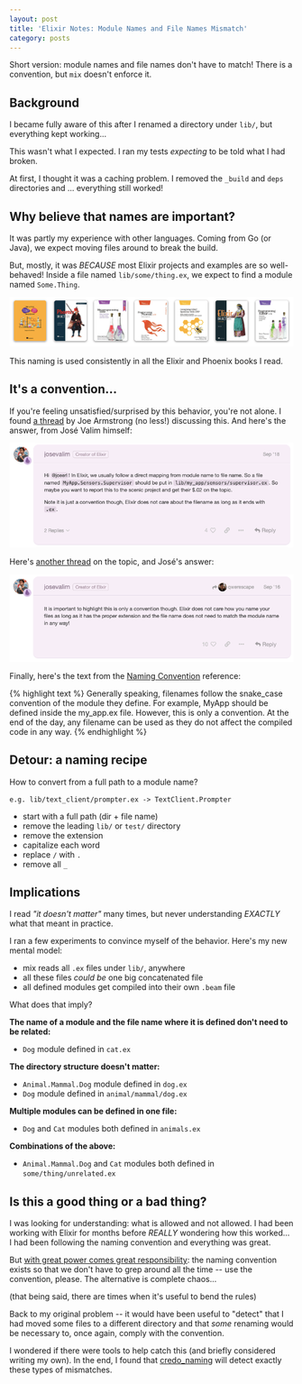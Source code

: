 ```yaml
---
layout: post
title: 'Elixir Notes: Module Names and File Names Mismatch'
category: posts
---
```


Short version: module names and file names don't have to match! There is a convention, but `mix` doesn't enforce it.

## Background

I became fully aware of this after I renamed a directory under `lib/`, but everything kept working...

This wasn't what I expected. I ran my tests _expecting_ to be told what I had broken.

At first, I thought it was a caching problem. I removed the
`_build` and `deps` directories and ... everything still worked!

## Why believe that names are important?

It was partly my experience with other languages. Coming from Go (or Java), we expect moving files around to break the build.

But, mostly, it was _BECAUSE_ most Elixir projects and examples are so
well-behaved! Inside a file named `lib/some/thing.ex`, we expect to find a module named `Some.Thing`.

![Elixir and Phoenix books](/assets/module-file-mismatch/elixir-books.png)

This naming is used consistently in all the Elixir and Phoenix books I read.

## It's a convention...

If you're feeling unsatisfied/surprised by this behavior, you're not alone. I found [a thread](https://elixirforum.com/t/module-naming-conventions/16636) by Joe Armstrong (no less!) discussing this. And here's the answer, from José Valim himself:

![Jose Valim's answer on ElixirForum](/assets/module-file-mismatch/jose-1.png)

Here's [another thread](https://elixirforum.com/t/module-naming-conventions-and-paths/1836) on the topic, and José's answer:

![Jose Valim's answer on ElixirForum](/assets/module-file-mismatch/jose-2.png)

Finally, here's the text from the [Naming Convention](https://hexdocs.pm/elixir/1.12/naming-conventions.html) reference:

{% highlight text %}
Generally speaking, filenames follow the snake_case convention of the module
they define. For example, MyApp should be defined inside the my_app.ex file.
However, this is only a convention. At the end of the day, any filename can
be used as they do not affect the compiled code in any way.
{% endhighlight %}

## Detour: a naming recipe

How to convert from a full path to a module name?

    e.g. lib/text_client/prompter.ex -> TextClient.Prompter

- start with a full path (dir + file name)
- remove the leading `lib/` or `test/` directory
- remove the extension
- capitalize each word
- replace `/` with `.`
- remove all `_`

## Implications

I read _"it doesn't matter"_ many times, but never understanding _EXACTLY_ what that meant in practice.

I ran a few experiments to convince myself of the behavior. Here's my new mental model:

- mix reads all `.ex` files under `lib/`, anywhere
- all these files _could be_ one big concatenated file
- all defined modules get compiled into their own `.beam` file

What does that imply?

__The name of a module and the file name where it is defined don't need to be related:__
- `Dog` module defined in `cat.ex`

__The directory structure doesn't matter:__
- `Animal.Mammal.Dog` module defined in `dog.ex`
- `Dog` module defined in `animal/mammal/dog.ex`

__Multiple modules can be defined in one file:__
- `Dog` and `Cat` modules both defined in `animals.ex`

__Combinations of the above:__
- `Animal.Mammal.Dog` and `Cat` modules both defined in `some/thing/unrelated.ex`

## Is this a good thing or a bad thing?

I was looking for understanding: what is allowed and not allowed. I had been working with Elixir for months
before _REALLY_ wondering how this worked... I had been following the naming convention and everything was great.

But [with great power comes great responsibility](https://en.wikipedia.org/wiki/With_great_power_comes_great_responsibility):
the naming convention exists so that we don't have to grep around all the time
-- use the convention, please. The alternative is complete chaos...

(that being said, there are times when it's useful to bend the rules)

Back to my original problem -- it would have been useful to "detect" that I had moved some files to a different directory and that _some_ renaming would be necessary to, once again, comply with the convention.

I wondered if there were tools to help catch this (and briefly considered writing my own). In the end, I found that [credo_naming](https://github.com/mirego/credo_naming) will detect exactly these types of mismatches.

